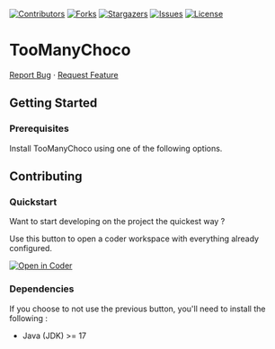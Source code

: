 <div id="top"></div>

[![Contributors][contributors-shield]][contributors-url]
[![Forks][forks-shield]][forks-url]
[![Stargazers][stars-shield]][stars-url]
[![Issues][issues-shield]][issues-url]
[![License][license-shield]][license-url]

# TooManyChoco 

[Report Bug](https://github.com/shiipou/simplon-2024-brief-06-TooManyChoco/issues)
·
[Request Feature](https://github.com/shiipou/simplon-2024-brief-06-TooManyChoco/issues)

<!-- GETTING STARTED -->
## Getting Started

### Prerequisites

Install TooManyChoco using one of the following options.

## Contributing

### Quickstart

Want to start developing on the project the quickest way ? 

Use this button to open a coder workspace with everything already configured.

[![Open in Coder](https://code.nocturlab.fr/open-in-coder.svg)](https://code.nocturlab.fr/templates/dev-container/workspace?mode=auto&param.repo=custom&param.custom_repo=https%3A%2F%2Fgithub.com%2Fshiipou%2Fsimplon-2024-brief-06-TooManyChoco&param.devcontainer_dir=.devcontainer&param.cpu=2&param.memory=2&param.home_disk_size=10)

### Dependencies

If you choose to not use the previous button, you'll need to install the following :

- Java (JDK) >= 17

<!-- MARKDOWN LINKS & IMAGES -->
<!-- https://www.markdownguide.org/basic-syntax/#reference-style-links -->
[contributors-shield]: https://img.shields.io/github/contributors/lenra-io/simplon-2024-brief-06-TooManyChoco.svg?style=for-the-badge
[contributors-url]: https://github.com/shiipou/simplon-2024-brief-06-TooManyChoco/graphs/contributors
[forks-shield]: https://img.shields.io/github/forks/shiipou/simplon-2024-brief-06-TooManyChoco.svg?style=for-the-badge
[forks-url]: https://github.com/shiipou/simplon-2024-brief-06-TooManyChoco/network/members
[stars-shield]: https://img.shields.io/github/stars/shiipou/simplon-2024-brief-06-TooManyChoco.svg?style=for-the-badge
[stars-url]: https://github.com/shiipou/simplon-2024-brief-06-TooManyChoco/stargazers
[issues-shield]: https://img.shields.io/github/issues/shiipou/simplon-2024-brief-06-TooManyChoco.svg?style=for-the-badge
[issues-url]: https://github.com/shiipou/simplon-2024-brief-06-TooManyChoco/issues
[license-shield]: https://img.shields.io/github/license/shiipou/simplon-2024-brief-06-TooManyChoco.svg?style=for-the-badge
[license-url]: https://github.com/shiipou/simplon-2024-brief-06-TooManyChoco/blob/master/LICENSE.txt

